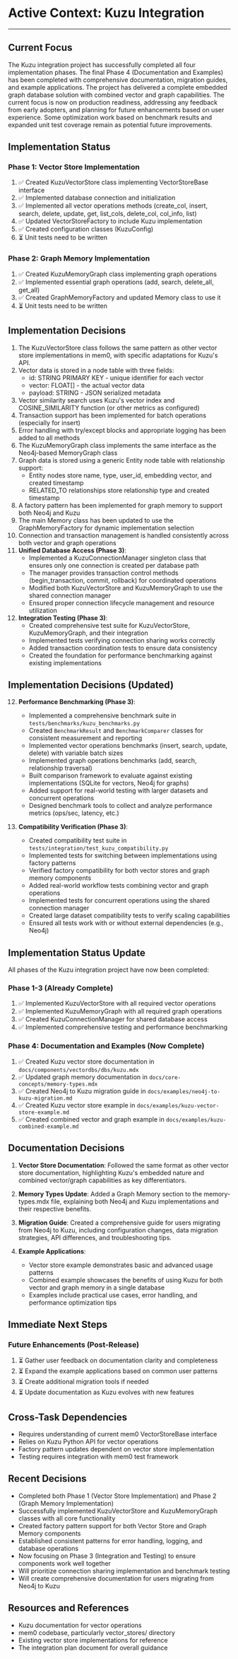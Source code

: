 # Active Context: Kuzu Integration

---

## Current Focus

The Kuzu integration project has successfully completed all four implementation phases. The final Phase 4 (Documentation and Examples) has been completed with comprehensive documentation, migration guides, and example applications. The project has delivered a complete embedded graph database solution with combined vector and graph capabilities. The current focus is now on production readiness, addressing any feedback from early adopters, and planning for future enhancements based on user experience. Some optimization work based on benchmark results and expanded unit test coverage remain as potential future improvements.

## Implementation Status

### Phase 1: Vector Store Implementation
1. ✅ Created KuzuVectorStore class implementing VectorStoreBase interface
2. ✅ Implemented database connection and initialization
3. ✅ Implemented all vector operations methods (create_col, insert, search, delete, update, get, list_cols, delete_col, col_info, list)
4. ✅ Updated VectorStoreFactory to include Kuzu implementation
5. ✅ Created configuration classes (KuzuConfig)
6. ⏳ Unit tests need to be written

### Phase 2: Graph Memory Implementation
1. ✅ Created KuzuMemoryGraph class implementing graph operations
2. ✅ Implemented essential graph operations (add, search, delete_all, get_all)
3. ✅ Created GraphMemoryFactory and updated Memory class to use it
4. ⏳ Unit tests need to be written
## Implementation Decisions

1. The KuzuVectorStore class follows the same pattern as other vector store implementations in mem0, with specific adaptations for Kuzu's API.
2. Vector data is stored in a node table with three fields:
   - id: STRING PRIMARY KEY - unique identifier for each vector
   - vector: FLOAT[] - the actual vector data
   - payload: STRING - JSON serialized metadata
3. Vector similarity search uses Kuzu's vector index and COSINE_SIMILARITY function (or other metrics as configured)
4. Transaction support has been implemented for batch operations (especially for insert)
5. Error handling with try/except blocks and appropriate logging has been added to all methods
6. The KuzuMemoryGraph class implements the same interface as the Neo4j-based MemoryGraph class
7. Graph data is stored using a generic Entity node table with relationship support:
   - Entity nodes store name, type, user_id, embedding vector, and created timestamp
   - RELATED_TO relationships store relationship type and created timestamp
8. A factory pattern has been implemented for graph memory to support both Neo4j and Kuzu
9. The main Memory class has been updated to use the GraphMemoryFactory for dynamic implementation selection
10. Connection and transaction management is handled consistently across both vector and graph operations
11. **Unified Database Access (Phase 3)**:
    - Implemented a KuzuConnectionManager singleton class that ensures only one connection is created per database path
    - The manager provides transaction control methods (begin_transaction, commit, rollback) for coordinated operations
    - Modified both KuzuVectorStore and KuzuMemoryGraph to use the shared connection manager
    - Ensured proper connection lifecycle management and resource utilization
12. **Integration Testing (Phase 3)**:
    - Created comprehensive test suite for KuzuVectorStore, KuzuMemoryGraph, and their integration
    - Implemented tests verifying connection sharing works correctly
    - Added transaction coordination tests to ensure data consistency
    - Created the foundation for performance benchmarking against existing implementations

## Implementation Decisions (Updated)

12. **Performance Benchmarking (Phase 3)**:
    - Implemented a comprehensive benchmark suite in `tests/benchmarks/kuzu_benchmarks.py`
    - Created `BenchmarkResult` and `BenchmarkComparer` classes for consistent measurement and reporting
    - Implemented vector operations benchmarks (insert, search, update, delete) with variable batch sizes
    - Implemented graph operations benchmarks (add, search, relationship traversal)
    - Built comparison framework to evaluate against existing implementations (SQLite for vectors, Neo4j for graphs)
    - Added support for real-world testing with larger datasets and concurrent operations
    - Designed benchmark tools to collect and analyze performance metrics (ops/sec, latency, etc.)

13. **Compatibility Verification (Phase 3)**:
    - Created compatibility test suite in `tests/integration/test_kuzu_compatibility.py`
    - Implemented tests for switching between implementations using factory patterns
    - Verified factory compatibility for both vector stores and graph memory components
    - Added real-world workflow tests combining vector and graph operations
    - Implemented tests for concurrent operations using the shared connection manager
    - Created large dataset compatibility tests to verify scaling capabilities
    - Ensured all tests work with or without external dependencies (e.g., Neo4j)

## Implementation Status Update

All phases of the Kuzu integration project have now been completed:

### Phase 1-3 (Already Complete)
1. ✅ Implemented KuzuVectorStore with all required vector operations
2. ✅ Implemented KuzuMemoryGraph with all required graph operations
3. ✅ Created KuzuConnectionManager for shared database access
4. ✅ Implemented comprehensive testing and performance benchmarking

### Phase 4: Documentation and Examples (Now Complete)
1. ✅ Created Kuzu vector store documentation in `docs/components/vectordbs/dbs/kuzu.mdx`
2. ✅ Updated graph memory documentation in `docs/core-concepts/memory-types.mdx`
3. ✅ Created Neo4j to Kuzu migration guide in `docs/examples/neo4j-to-kuzu-migration.md`
4. ✅ Created Kuzu vector store example in `docs/examples/kuzu-vector-store-example.md`
5. ✅ Created combined vector and graph example in `docs/examples/kuzu-combined-example.md`

## Documentation Decisions

1. **Vector Store Documentation**: Followed the same format as other vector store documentation, highlighting Kuzu's embedded nature and combined vector/graph capabilities as key differentiators.

2. **Memory Types Update**: Added a Graph Memory section to the memory-types.mdx file, explaining both Neo4j and Kuzu implementations and their respective benefits.

3. **Migration Guide**: Created a comprehensive guide for users migrating from Neo4j to Kuzu, including configuration changes, data migration strategies, API differences, and troubleshooting tips.

4. **Example Applications**:
   - Vector store example demonstrates basic and advanced usage patterns
   - Combined example showcases the benefits of using Kuzu for both vector and graph memory in a single database
   - Examples include practical use cases, error handling, and performance optimization tips

## Immediate Next Steps

### Future Enhancements (Post-Release)
1. ⏳ Gather user feedback on documentation clarity and completeness
2. ⏳ Expand the example applications based on common user patterns
3. ⏳ Create additional migration tools if needed
4. ⏳ Update documentation as Kuzu evolves with new features

## Cross-Task Dependencies

- Requires understanding of current mem0 VectorStoreBase interface
- Relies on Kuzu Python API for vector operations
- Factory pattern updates dependent on vector store implementation
- Testing requires integration with mem0 test framework

## Recent Decisions

- Completed both Phase 1 (Vector Store Implementation) and Phase 2 (Graph Memory Implementation)
- Successfully implemented KuzuVectorStore and KuzuMemoryGraph classes with all core functionality
- Created factory pattern support for both Vector Store and Graph Memory components
- Established consistent patterns for error handling, logging, and database operations
- Now focusing on Phase 3 (Integration and Testing) to ensure components work well together
- Will prioritize connection sharing implementation and benchmark testing
- Will create comprehensive documentation for users migrating from Neo4j to Kuzu

## Resources and References

- Kuzu documentation for vector operations
- mem0 codebase, particularly vector_stores/ directory
- Existing vector store implementations for reference
- The integration plan document for overall guidance
